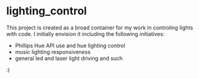 # lighting_control

This project is created as a broad container for my work in controling lights with code. I initially envision it including the following initiatives:

- Phillips Hue API use and hue lighting control
- music lighting responsiveness
- general led and laser light driving and such

:)